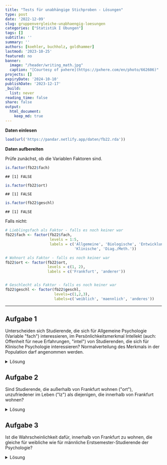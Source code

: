 ```yaml
---
title: "Tests für unabhängige Stichproben - Lösungen" 
type: post
date: '2022-12-09' 
slug: gruppenvergleiche-unabhaengig-loesungen 
categories: ["Statistik I Übungen"] 
tags: [] 
subtitle: ''
summary: '' 
authors: [koehler, buchholz, goldhammer] 
lastmod: '2023-10-25'
featured: no
banner:
  image: "/header/writing_math.jpg"
  caption: "[Courtesy of pxhere](https://pxhere.com/en/photo/662606)"
projects: []
expiryDate: '2024-10-10'
publishDate: '2023-12-17'
_build:
  list: never
reading_time: false
share: false
output:
  html_document:
    keep_md: true
---
```





**Daten einlesen**


```r
load(url('https://pandar.netlify.app/daten/fb22.rda')) 
```

**Daten aufbereiten**

Prüfe zunächst, ob die Variablen Faktoren sind.


```r
is.factor(fb22$fach)
```

```
## [1] FALSE
```

```r
is.factor(fb22$ort)
```

```
## [1] FALSE
```

```r
is.factor(fb22$geschl)
```

```
## [1] FALSE
```

Falls nicht:


```r
# Lieblingsfach als Faktor - falls es noch keiner war
fb22$fach <- factor(fb22$fach, 
                    levels = 1:5,
                    labels = c('Allgemeine', 'Biologische', 'Entwicklung',
                               'Klinische', 'Diag./Meth.'))

# Wohnort als Faktor - falls es noch keiner war
fb22$ort <- factor(fb22$ort, 
                   levels = c(1, 2),
                   labels = c('Frankfurt', 'anderer'))


# Geschlecht als Faktor - falls es noch keiner war
fb22$geschl <- factor(fb22$geschl, 
                      levels=c(1,2,3), 
                      labels=c('weiblich', 'maennlich', 'anderes'))
```

***

## Aufgabe 1
Unterscheiden sich Studierende, die sich für Allgemeine Psychologie (Variable "fach") interessieren, im Persönlichkeitsmerkmal Intellekt (auch: Offenheit für neue Erfahrungen, "intel") von Studierenden, die sich für Klinische Psychologie interessieren? Normalverteilung des Merkmals in der Population darf angenommen werden. 

<details><summary>Lösung</summary>
**Deskriptivstatistische Beantwortung der Fragestellung: grafisch**

```r
data1 <- fb22[ (which(fb22$fach=="Allgemeine"|fb22$fach=="Klinische")), ]
data1$fach <- droplevels(data1$fach)
boxplot(data1$intel ~ data1$fach,
        xlab="Interessenfach", ylab="Intellekt", 
        las=1, cex.lab=1.5, 
        main="Interessenfach und Intellekt")
```

![](/lehre/statistik-i/gruppenvergleiche-unabhaengig-loesungen_files/figure-html/unnamed-chunk-4-1.png)<!-- -->

**Deskriptivstatistische Beantwortung der Fragestellung: statistisch**


```r
# Überblick

library(psych)
describeBy(data1$intel, data1$fach)
```

```
## 
##  Descriptive statistics by group 
## group: Allgemeine
##    vars  n mean   sd median trimmed  mad min max range skew kurtosis   se
## X1    1 19 3.79 0.48   3.75    3.76 0.37   3   5     2 0.59     0.08 0.11
## ------------------------------------------------------------- 
## group: Klinische
##    vars  n mean   sd median trimmed  mad  min  max range  skew kurtosis   se
## X1    1 57 3.54 0.63   3.75    3.56 0.37 1.75 4.75     3 -0.63     0.34 0.08
```

```r
# Berechnung der empirischen Standardabweichung

intel.A <- data1$intel[(data1$fach=="Allgemeine")]
sigma.A <- sd(intel.A)
n.A <- length(intel.A[!is.na(intel.A)])
sd.A <- sigma.A * sqrt((n.A-1) / n.A)
sd.A 
```

```
## [1] 0.4677997
```

```r
intel.B <- data1$intel[(data1$fach=="Klinische")]
sigma.B <- sd(intel.B)
n.B <- length(intel.B[!is.na(intel.B)])
sd.B <- sigma.B * sqrt((n.B-1) / n.B)
sd.B
```

```
## [1] 0.6255499
```

Mittelwert der Allgemeinen Psychologen (_M_ = 3.79, _SD_ = 0.47) unterscheidet sich deskriptivstatistisch vom Mittelwert der Klinischen (_M_ = 3.54, _SD_ = 0.63).


**Voraussetzungsprüfung: Normalverteilung**

Nicht nötig, da Normalverteilung in Population angenommen werden darf (s. Aufgabenstellung).

**Hypothesen**

* Art des Effekts: Unterschiedshypothese  
* Richtung des Effekts: Ungerichtet $\rightarrow$ ungerichtete Hypothesen  
* Größe des Effekts: Unspezifisch  

Hypthesenpaar (statistisch):  

* $H_0$: $\mu_\text{Allgemeine} =   \mu_\text{Klinische}$
* $H_1$: $\mu_\text{Allgemeine} \ne \mu_\text{Klinische}$

**Spezifikation des Signifikanzniveaus** 

$\alpha = .05$

**Voraussetzungsprüfung: Varianzhomogenität**


```r
library(car)
leveneTest(data1$intel ~ data1$fach)
```

```
## Levene's Test for Homogeneity of Variance (center = median)
##       Df F value Pr(>F)
## group  1  1.3813 0.2437
##       74
```


_F_(1, 74) = 1.38, _p_ = 0.244 $\rightarrow$ Das Ergebnis ist nicht signifikant, die $H_0$ wird beibehalten und Varianzhomogenität angenommen.

**Durchführung des _t_-Tests**


```r
t.test(data1$intel ~ data1$fach,           # abhängige Variable ~ unabhängige Variable
       paired = F,                   # Stichproben sind unabhängig 
       alternative = "two.sided",         # zweiseitige Testung
       var.equal = T,                # Varianzhomogenität ist gegeben (-> Levene-Test)
       conf.level = .95)             # alpha = .05 
```

```
## 
## 	Two Sample t-test
## 
## data:  data1$intel by data1$fach
## t = 1.6058, df = 74, p-value = 0.1126
## alternative hypothesis: true difference in means between group Allgemeine and group Klinische is not equal to 0
## 95 percent confidence interval:
##  -0.0612611  0.5700330
## sample estimates:
## mean in group Allgemeine  mean in group Klinische 
##                 3.789474                 3.535088
```



**Formales Berichten des Ergebnisses**

Es wurde untersucht, ob sich Studierende, die sich für Allgemeine Psychologie interessieren, im Persönlichkeitsmerkmal 'Intellekt' (auch: Offenheit für neue Erfahrungen) von Studierenden, die sich für Klinische Psychologie interessieren, unterscheiden. Deskriptiv liegt ein solcher Unterschied vor: Die Mittelwerte betragen 3.79 (Allgemeine, _SD_ = 0.47) und 3.54 (Klinische, _SD_ = 0.63). Der entsprechende _t_-Test zeigt jedoch ein nicht signifikantes Ergebnis (_t_(_df_ = 74, zweis.) = 1.61, _p_ = 0.113). Die Nullhypothese konnte nicht verworfen werden und wird beibehalten. Die Studierenden sind im Persönlichkeitsmerkmal 'Intellekt' unabhängig davon, ob sie sich für Allgemeine Psychologie oder für Klinische Psychologie interessieren.

</details>

## Aufgabe 2
Sind Studierende, die außerhalb von Frankfurt wohnen ("ort"), unzufriedener im Leben ("lz") als diejenigen, die innerhalb von Frankfurt wohnen?  

<details><summary>Lösung</summary>
**Deskriptivstatistische Beantwortung der Fragestellung: grafisch**


```r
boxplot(fb22$lz ~ fb22$ort,
        xlab="Wohnort", ylab="Lebenszufriedenheit", 
        las=1, cex.lab=1.5, 
        main="Wohnort und Lebenszufriedenheit")
```

![](/lehre/statistik-i/gruppenvergleiche-unabhaengig-loesungen_files/figure-html/unnamed-chunk-10-1.png)<!-- -->

**Deskriptivstatistische Beantwortung der Fragestellung: statistisch**


```r
library(psych)
describeBy(fb22$lz, fb22$ort)
```

```
## 
##  Descriptive statistics by group 
## group: Frankfurt
##    vars  n mean   sd median trimmed  mad min max range  skew kurtosis   se
## X1    1 95  4.8 1.15      5     4.9 1.19 1.4 6.6   5.2 -0.77     0.14 0.12
## ------------------------------------------------------------- 
## group: anderer
##    vars  n mean   sd median trimmed  mad min max range  skew kurtosis   se
## X1    1 53 4.68 0.91    4.8    4.75 0.89   2 6.2   4.2 -0.73     0.19 0.13
```

```r
summary(fb22[which(fb22$ort=="Frankfurt"), "lz"])
```

```
##    Min. 1st Qu.  Median    Mean 3rd Qu.    Max.    NA's 
##     1.4     4.2     5.0     4.8     5.7     6.6       1
```

```r
summary(fb22[which(fb22$ort=="anderer"), "lz"])
```

```
##    Min. 1st Qu.  Median    Mean 3rd Qu.    Max.    NA's 
##   2.000   4.200   4.800   4.683   5.400   6.200       1
```



Mittelwert der Nicht-Frankfurter:innen ist deskriptiv niedriger als der der Frankfurter:innen.

**Voraussetzungsprüfung: Normalverteilung**


```r
par(mfrow=c(1,2))
lz.F <- fb22[which(fb22$ort=="Frankfurt"), "lz"]
hist(lz.F, xlim=c(1,9), ylim=c(0,.5), main="Lebenzufriedenheit\n(Frankfurter)", xlab="", ylab="", las=1, prob=T)
curve(dnorm(x, mean=mean(lz.F, na.rm=T), sd=sd(lz.F, na.rm=T)), col="red", lwd=2, add=T)
qqnorm(lz.F)
qqline(lz.F, col="red")
```

<img src="/lehre/statistik-i/gruppenvergleiche-unabhaengig-loesungen_files/figure-html/unnamed-chunk-13-1.png" style="display: block; margin: auto;" />

$\rightarrow$ Entscheidung: Normalverteilung wird nicht angenommen


```r
par(mfrow=c(1,2))
lz.a <- fb22[which(fb22$ort=="anderer"), "lz"]
hist(lz.a, xlim=c(1,9), main="Lebenszufriedenheit\n(Nicht-Frankfurter)", xlab="", ylab="", las=1, prob=T)
curve(dnorm(x, mean=mean(lz.a, na.rm=T), sd=sd(lz.a, na.rm=T)), col="red", lwd=2, add=T)
qqnorm(lz.a)
qqline(lz.a, col="red")
```

<img src="/lehre/statistik-i/gruppenvergleiche-unabhaengig-loesungen_files/figure-html/unnamed-chunk-14-1.png" style="display: block; margin: auto;" />

$\rightarrow$ Entscheidung: Normalverteilung wird nicht angenommmen 


**Hypothesen**

* Art des Effekts: Unterschiedshypothese  
* Richtung des Effekts: Gerichtet $\rightarrow$ gerichtete Hypothesen  
* Größe des Effekts: Unspezifisch  

Hypthesenpaar (statistisch):  

* $H_0$: $\eta_\text{Frankfurter} \le \eta_\text{nicht-Frankfurter}$  
* $H_1$: $\eta_\text{Frankfurter} >   \eta_\text{nicht-Frankfurter}$

**Spezifikation des Signifikanzniveaus**

$\alpha = .05$

**Durchführung des Wilcoxon-Tests**


```r
wilcox.test(fb22$lz ~ fb22$ort,           # abhängige Variable ~ unabhängige Variable
       paired = F,                   # Stichproben sind unabhängig 
       alternative = "greater",         # einseitige Testung: Gruppe1 (Frankfurter:innen) > Gruppe2 (Nicht-Frankfurter:innen) 
       conf.level = .95)             # alpha = .05 
```

```
## 
## 	Wilcoxon rank sum test with continuity correction
## 
## data:  fb22$lz by fb22$ort
## W = 2775, p-value = 0.1515
## alternative hypothesis: true location shift is greater than 0
```



**Formales Berichten des Ergebnisses** 

Es wurde untersucht, ob außerhalb von Frankfurt wohnende Studierende unzufriedener im Leben sind als die in Frankfurt wohnenden. Deskriptiv  zeigt sich das erwartete Muster: die Nicht-Frankfurter:innen sind weniger zufrieden (_Mdn_ = 4.8, _IQB_ = [4.2 ; 5.4]) als die Frankfurter:innen (_Mdn_ = 5, _IQB_ = [4.2 ; 5.7]). Jedoch ist das Ergebnis des einseitigen Wilcoxon-Tests nicht signifikant (_W_ = 2775, _p_ = 0.151). Die Nullhypothese konnte nicht verworfen werden und wird beibehalten. 


</details>

## Aufgabe 3
Ist die Wahrscheinlichkeit dafür, innerhalb von Frankfurt zu wohnen, die gleiche für weibliche wie für männliche Erstsemester-Studierende der Psychologie?

<details><summary>Lösung</summary>
Beide Variablen sind nominalskaliert $\rightarrow \chi^2$-Test

**Voraussetzungen**  

1. Die einzelnen Beobachtungen sind voneinander unabhängig $\rightarrow$ ok
2. Jede Person lässt sich eindeutig einer Kategorie bzw. Merkmalskombination zuordnen $\rightarrow$ ok
3. Zellbesetzung für alle $n_{ij}$ > 5 $\rightarrow$ Prüfung anhand von Häufigkeitstabelle 


```r
fb22$geschlecht <- fb22$geschl
fb22$geschlecht[fb22$geschlecht=="anderes"] <- NA #Umkodieren von "anderes" in fehlenden Wert
fb22$geschlecht <- droplevels(fb22$geschlecht) #Level "anderes" wird eliminiert
tab <- table(fb22$geschlecht, fb22$ort)
tab
```

```
##            
##             Frankfurt anderer
##   weiblich         79      46
##   maennlich        15       8
```

$\rightarrow n_{ij}$ > 5 in allen Zellen gegeben

**Hypothesen**

* Art des Effekts: Zusammenhangshypothese
* Richtung des Effekts: Ungerichtet
* Größe des Effekts: Unspezifisch

Hyothesenpaar (inhaltlich):  

* $H_0$: Weibliche und männliche Studierende der Psychologie wohnen mit gleicher Wahrscheinlichkeit innerhalb bzw. außerhalb von Frankfurt.  
* $H_1$: Weibliche und männliche Studierende der Psychologie unterscheiden sich in der Wahrscheinlichkeit, innerhalb bzw. außerhalb von Frankfurt zu wohnen.  

Hypothesenpaar (statistisch):  

* $H_0$: $\pi_{ij} =    \pi_{i\bullet} \cdot \pi_{\bullet j}$  
* $H_1$: $\pi_{ij} \neq \pi_{i\bullet} \cdot \pi_{\bullet j}$ 

**Durchführung des $\chi^2$-Test in R**


```r
chisq.test(tab, correct=FALSE)
```

```
## 
## 	Pearson's Chi-squared test
## 
## data:  tab
## X-squared = 0.034116, df = 1, p-value = 0.8535
```



$\chi^2$ = 0.034, df = 1, _p_ = 0.853 $\rightarrow H_0$

**Effektstärke Phi ($\phi$)**


```r
library(psych)
phi(tab)
```

```
## [1] -0.02
```

**Ergebnisinterpretation**

Es wurde untersucht, ob sich männliche und weibliche Studierende in ihrem Wohnort (Frankfurt vs. außerhalb) unterscheiden. Zur Beantwortung der Fragestellung wurde ein Vierfelder-Chi-Quadrat-Test für unabhängige Stichproben berechnet. Der Zusammenhang zwischen Wohnort und Geschlecht ist nicht signifikant ($\chi^2$(1) = 0.034, _p_ = 0.853), somit wird die Nullhypothese beibehalten. Der Effekt ist von vernachlässigbarer Stärke ($\phi$ = -0.02). Männliche und weibliche Studierende wohnen also mit gleicher Wahrscheinlichkeit in Frankfurt bzw. außerhalb von Frankfurt.

</details>

